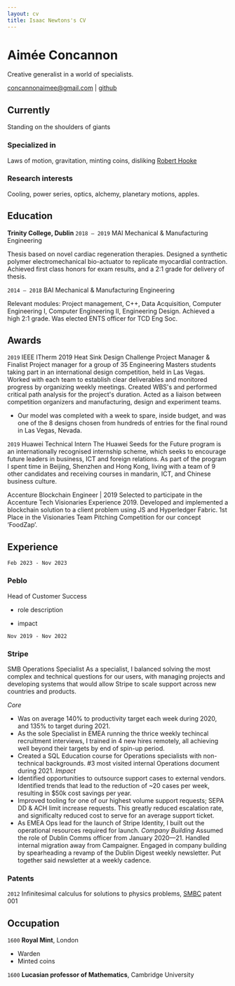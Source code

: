 ```yaml
---
layout: cv
title: Isaac Newtons's CV
---
```

# Aimée Concannon
Creative generalist in a world of specialists.

<div id="webaddress">
<a href="concannonaimee@gmail.com">concannonaimee@gmail.com</a>
| <a href="https://github.com/aconcan">github</a>
</div>


## Currently

Standing on the shoulders of giants

### Specialized in

Laws of motion, gravitation, minting coins, disliking [Robert Hooke](http://en.wikipedia.org/wiki/Robert_Hooke)


### Research interests

Cooling, power series, optics, alchemy, planetary motions, apples.


## Education
__Trinity College, Dublin__
`2018 – 2019`
MAI Mechanical & Manufacturing Engineering

Thesis based on novel cardiac regeneration therapies. Designed a synthetic polymer electromechanical bio-actuator to replicate myocardial contraction. Achieved first class honors for exam results, and a 2:1 grade for delivery of thesis. 

`2014 – 2018`
BAI Mechanical & Manufacturing Engineering

Relevant modules: Project management, C++, Data Acquisition, Computer Engineering I, Computer
Engineering II, Engineering Design. Achieved a high 2:1 grade. Was elected ENTS officer for TCD Eng Soc.


## Awards
`2019`
IEEE ITherm 2019 Heat Sink Design Challenge
Project Manager & Finalist
Project manager for a group of 35 Engineering Masters students taking part in an international design
competition, held in Las Vegas. Worked with each team to establish clear deliverables and monitored
progress by organizing weekly meetings. Created WBS's and performed critical path analysis for the
project's duration. Acted as a liaison between competition organizers and manufacturing, design and
experiment teams. 
* Our model was completed with a week to spare, inside budget, and was one of the 8
designs chosen from hundreds of entries for the final round in Las Vegas, Nevada.

`2019`
Huawei
Technical Intern
The Huawei Seeds for the Future program is an internationally recognised internship scheme, which seeks
to encourage future leaders in business, ICT and foreign relations. As part of the program I spent time in
Beijing, Shenzhen and Hong Kong, living with a team of 9 other candidates and receiving courses in
mandarin, ICT, and Chinese business culture.

Accenture
Blockchain Engineer | 2019
Selected to participate in the Accenture Tech Visionaries Experience 2019. Developed and implemented a blockchain solution to a client problem using JS and Hyperledger Fabric.
1st Place in the Visionaries Team Pitching Competition for our concept ‘FoodZap’.


## Experience
`Feb 2023 - Nov 2023`
### Peblo
Head of Customer Success
- role description

- impact 

`Nov 2019 - Nov 2022`
### Stripe
SMB Operations Specialist
As a specialist, I balanced solving the most complex and technical questions for our users, with managing projects and developing systems that would allow Stripe to scale support across new countries and products.

*Core*
* Was on average 140% to productivity target each week during 2020, and 135% to target
during 2021.
* As the sole Specialist in EMEA running the thrice weekly techincal recruitment interviews, I trained in 4 new hires remotely, all achieving well
beyond their targets by end of spin-up period.
* Created a SQL Education course for Operations specialists with non-technical backgrounds. #3 most visited internal
Operations document during 2021.
*Impact*
* Identified opportunities to outsource support cases to external vendors. Identified trends that lead to the reduction of ~20 cases per week, resulting in $50k cost savings per year.
* Improved tooling for one of our highest volume support requests; SEPA DD & ACH limit increase requests. This greatly reduced escalation rate, and significalty reduced cost to serve for an average support ticket.
* As EMEA Ops lead for the launch of Stripe Identity, I built out the operational resources required for launch.
*Company Building*
Assumed the role of Dublin Comms officer from January 2020—21. Handled internal migration away from Campaigner. Engaged in company building by spearheading a revamp of the Dublin Digest weekly newsletter. Put together said newsletter at a weekly cadence.

### Patents

`2012`
Infinitesimal calculus for solutions to physics problems, [SMBC](http://www.techdirt.com/articles/20121011/09312820678/if-patents-had-been-around-time-newton.shtml) patent 001


## Occupation

`1600`
__Royal Mint__, London

- Warden
- Minted coins

`1600`
__Lucasian professor of Mathematics__, Cambridge University



<!-- ### Footer

Last updated: May 2013 -->


